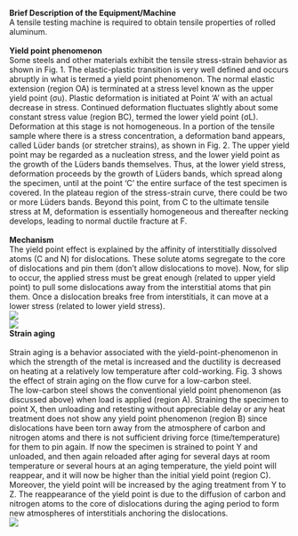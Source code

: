 <b>Brief Description of the Equipment/Machine </b><br>
A tensile testing machine is required to obtain tensile properties of rolled aluminum.  <br><br>
<b>Yield point phenomenon</b><br> 
Some steels and other materials exhibit the tensile stress-strain behavior as shown in Fig. 1. The elastic-plastic transition is very well defined and occurs abruptly in what is termed a yield point phenomenon. The normal elastic extension (region OA) is terminated at a stress level known as the upper yield point (σu). Plastic deformation is initiated at Point ‘A’ with an actual decrease in stress. Continued deformation fluctuates slightly about some constant stress value (region BC), termed the lower yield point (σL). Deformation at this stage is not homogeneous. In a portion of the tensile sample where there is a stress concentration, a deformation band appears, called Lüder bands (or stretcher strains), as shown in Fig. 2. The upper yield point may be regarded as a nucleation stress, and the lower yield point as the growth of the Lüders bands themselves. Thus, at the lower yield stress, deformation proceeds by the growth of Lüders bands, which spread along the specimen, until at the point ‘C’ the entire surface of the test specimen is covered. In the plateau region of the stress-strain curve, there could be two or more Lüders bands. Beyond this point, from C to the ultimate tensile stress at M, deformation is essentially homogeneous and thereafter necking develops, leading to normal ductile fracture at F.<br><br>
<b>Mechanism</b><br> 
The yield point effect is explained by the affinity of interstitially dissolved atoms (C and N) for dislocations. These solute atoms segregate to the core of dislocations and pin them (don’t allow dislocations to move). Now, for slip to occur, the applied stress must be great enough (related to upper yield point) to pull some dislocations away from the interstitial atoms that pin them. Once a dislocation breaks free from interstitials, it can move at a lower stress (related to lower yield stress). <br>
<image src="images/image1.png"><br>
<image src="images/image2.png"><br>
<b>Strain aging</b><br>  
Strain aging is a behavior associated with the yield-point-phenomenon in which the strength of the metal is increased and the ductility is decreased on heating at a relatively low temperature after cold-working. Fig. 3 shows the effect of strain aging on the flow curve for a low-carbon steel.<br> 
The low-carbon steel shows the conventional yield point phenomenon (as discussed above) when load is applied (region A). Straining the specimen to point X, then unloading and retesting without appreciable delay or any heat treatment does not show any yield point phenomenon (region B) since dislocations have been torn away from the atmosphere of carbon and nitrogen atoms and there is not sufficient driving force (time/temperature) for them to pin again. If now the specimen is strained to point Y and unloaded, and then again reloaded after aging for several days at room temperature or several hours at an aging temperature, the yield point will reappear, and it will now be higher than the initial yield point (region C). Moreover, the yield point will be increased by the aging treatment from Y to Z. The reappearance of the yield point is due to the diffusion of carbon and nitrogen atoms to the core of dislocations during the aging period to form new atmospheres of interstitials anchoring the dislocations.<br>
<image src="images/image3.png">


